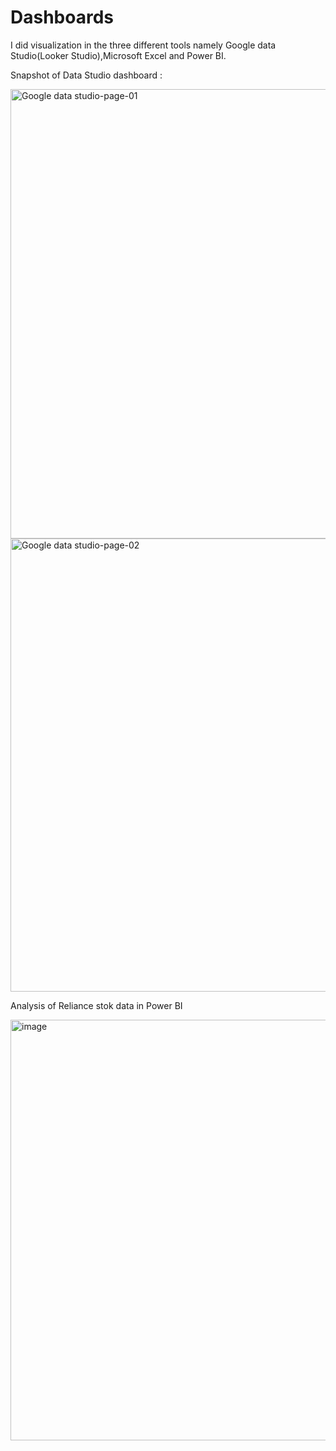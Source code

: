 # Dashboards

I did visualization in the three different tools namely Google data Studio(Looker Studio),Microsoft Excel and Power BI.

Snapshot of Data Studio dashboard : 

<img width="719" alt="Google data studio-page-01" src="https://user-images.githubusercontent.com/106624891/232537489-fd629195-1594-4303-800c-24c4c0593e83.png">

<img width="725" alt="Google data studio-page-02" src="https://user-images.githubusercontent.com/106624891/232537562-7a7c81b6-7e28-4ead-987d-38999efb48f8.png">


Analysis of Reliance stok data in Power BI

<img width="673" alt="image" src="https://user-images.githubusercontent.com/106624891/232538239-1fbd5fee-a8f4-4671-bea0-51d30ca98f38.png">
